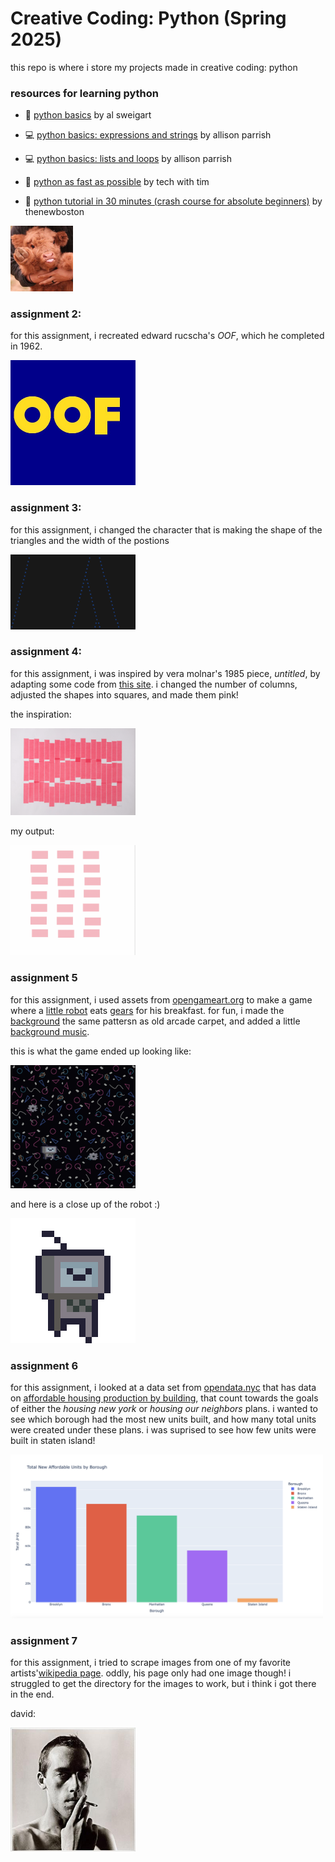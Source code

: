 # Creative Coding: Python (Spring 2025)
this repo is where i store my projects made in creative coding: python

### resources for learning python
* 📕 [python basics](https://automatetheboringstuff.com/2e/chapter1/) by al sweigart

* 💻 [python basics: expressions and strings](https://github.com/aparrish/rwet/blob/master/expressions-and-strings.ipynb) by allison parrish

* 💻 [python basics: lists and loops](https://github.com/aparrish/progdat/blob/main/lists.ipynb) by allison parrish

* 🎥 [python as fast as possible](https://www.youtube.com/watch?v=VchuKL44s6E) by tech with tim

* 🎥 [python tutorial in 30 minutes (crash course for absolute beginners)](https://www.youtube.com/watch?v=WEm3EUdicDg) by thenewboston



<!-- [my github](https://github.com/leik818) -->

<!-- ![a baby cow](cow1.jpg) -->
<img src="cow1.jpg" width="100" alt="a baby cow">

### assignment 2: 
for this assignment, i recreated edward rucscha's *OOF*, which he completed in 1962. 

<img src="assignment_2.jpg" width="200" alt="oof">

### assignment 3: 
for this assignment, i changed the character that is making the shape of the triangles and the width of the postions 

<img src="assignment 3.png" width="200"  alt="triangles"> 

### assignment 4:
for this assignment, i was inspired by vera molnar's 1985 piece, *untitled*, by adapting some code from [this site](https://www.101computing.net/vera-molnar-artwork-revisited-using-python/). i changed the number of columns, adjusted the shapes into squares, and made them pink! 

the inspiration: 

<img src="untitled.png" width="200" alt="untitled_molnar">

my output: 

<img src="assignment_4.png" width="200" alt="rectangles">

### assignment 5
for this assignment, i used assets from [opengameart.org](https://opengameart.org/) to make a game where a [little robot](https://opengameart.org/content/pixel-robot) eats [gears](https://opengameart.org/content/gear-pixel-art-32x32) for his breakfast. for fun, i made the [background](https://opengameart.org/content/arcade-carpet-textures) the same pattersn as old arcade carpet, and added a little [background music](https://opengameart.org/content/cute-bytes-ost-cheers-for-starlight). 

this is what the game ended up looking like: 

<img src="assignment_5_sc.png" width="200" alt="robot_breakfast">

and here is a close up of the robot :) 

<img src= "robot-run.gif" width ="200" alt="robot-run">

### assignment 6 
for this assignment, i looked at a data set from [opendata.nyc]( https://opendata.cityofnewyork.us/) that has data on [affordable housing production by building](https://data.cityofnewyork.us/Housing-Development/Affordable-Housing-Production-by-Building/hg8x-zxpr/about_data), that count towards the goals of either the *housing new york* or *housing our neighbors* plans. i wanted to see which borough had the most new units built, and how many total units were created under these plans. i was suprised to see how few units were built in staten island! 

<img src= "assignment6_chart.png" width="500" alt="chart">

### assignment 7 
for this assignment, i tried to scrape images from one of my favorite artists'[wikipedia page](https://en.wikipedia.org/wiki/David_Wojnarowicz). oddly, his page only had one image though! i struggled to get the directory for the images to work, but i think i got there in the end. 

david: 

<img src= "David_Wojnarowicz.jpg" width="200" alt="david">
